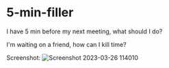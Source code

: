 # 5-min-filler
I have 5 min before my next meeting, what should I do?

I'm waiting on a friend, how can I kill time?


Screenshot:
![Screenshot 2023-03-26 114010](https://user-images.githubusercontent.com/68922354/227793960-db43bf59-d867-47e9-9a65-28a080cc970c.png)
